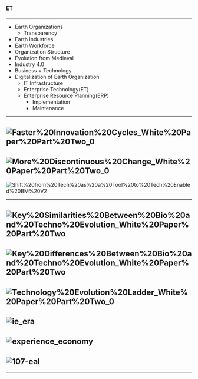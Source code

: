 
#### ET

-----------------------

- Earth Organizations
  - Transparency
- Earth Industries
- Earth Workforce 
- Organization Structure
- Evolution from Medieval
- Industry 4.0
- Business + Technology
- Digitalization of Earth Organization
  - IT Infrastructure
  - Enterprise Technology(ET)
  - Enterprise Resource Planning(ERP)
    - Implementation
    - Maintenance
----------------------
![Faster%20Innovation%20Cycles_White%20Paper%20Part%20Two_0](https://evolutionarytree.com/sites/default/files/Faster%20Innovation%20Cycles_White%20Paper%20Part%20Two_0.png)
---------
![More%20Discontinuous%20Change_White%20Paper%20Part%20Two_0](https://evolutionarytree.com/sites/default/files/More%20Discontinuous%20Change_White%20Paper%20Part%20Two_0.png)
--------------
![Shift%20from%20Tech%20as%20a%20Tool%20to%20Tech%20Enabled%20BM%20V2](https://evolutionarytree.com/sites/default/files/Shift%20from%20Tech%20as%20a%20Tool%20to%20Tech%20Enabled%20BM%20V2.PNG)

----------
![Key%20Similarities%20Between%20Bio%20and%20Techno%20Evolution_White%20Paper%20Part%20Two](https://evolutionarytree.com/sites/default/files/Key%20Similarities%20Between%20Bio%20and%20Techno%20Evolution_White%20Paper%20Part%20Two.png)
-----------
![Key%20Differences%20Between%20Bio%20and%20Techno%20Evolution_White%20Paper%20Part%20Two](https://evolutionarytree.com/sites/default/files/Key%20Differences%20Between%20Bio%20and%20Techno%20Evolution_White%20Paper%20Part%20Two.png)
----------
![Technology%20Evolution%20Ladder_White%20Paper%20Part%20Two_0](https://evolutionarytree.com/sites/default/files/Technology%20Evolution%20Ladder_White%20Paper%20Part%20Two_0.png)
-----------
![ie_era](https://github.com/gopala-kr/Quantum-Dots/blob/master/23-Future-of-ET/etres/ie_era.PNG)
------------------------
![experience_economy](https://github.com/gopala-kr/Quantum-Dots/blob/master/23-Future-of-ET/etres/experience_economy.PNG)
-----------------------------
![107-eal](https://github.com/gopala-kr/Quantum-Dots/blob/master/23-Future-of-ET/etres/107-eal.PNG)
-------------------------
------------------------------------
